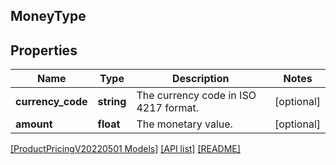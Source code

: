 ## MoneyType

## Properties

Name | Type | Description | Notes
------------ | ------------- | ------------- | -------------
**currency_code** | **string** | The currency code in ISO 4217 format. | [optional]
**amount** | **float** | The monetary value. | [optional]

[[ProductPricingV20220501 Models]](../) [[API list]](../../Api) [[README]](../../../README.md)
